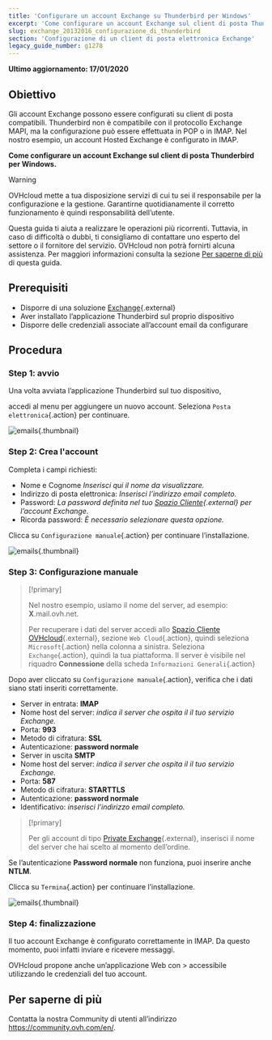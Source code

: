 ```yaml
---
title: 'Configurare un account Exchange su Thunderbird per Windows'
excerpt: 'Come configurare un account Exchange sul client di posta Thunderbird per Windows'
slug: exchange_20132016_configurazione_di_thunderbird
section: 'Configurazione di un client di posta elettronica Exchange'
legacy_guide_number: g1278
---
```


**Ultimo aggiornamento: 17/01/2020**

## Obiettivo

Gli account Exchange possono essere configurati su client di posta compatibili. Thunderbird non è compatibile con il protocollo Exchange MAPI, ma la configurazione può essere effettuata in POP o in IMAP. Nel nostro esempio, un account Hosted Exchange è configurato in IMAP.

**Come configurare un account Exchange sul client di posta Thunderbird per Windows.**

> [!warning]
>
> OVHcloud mette a tua disposizione servizi di cui tu sei il responsabile per la configurazione e la gestione. Garantirne quotidianamente il corretto funzionamento è quindi responsabilità dell’utente.
> 
> Questa guida ti aiuta a realizzare le operazioni più ricorrenti. Tuttavia, in caso di difficoltà o dubbi, ti consigliamo di contattare uno esperto del settore 
> o il fornitore del servizio. OVHcloud non potrà fornirti alcuna assistenza. Per maggiori informazioni consulta la sezione [Per saperne di più](../exchange_20132016_configurazione_di_thunderbird/#per_saperne_di_piu_1)
> di questa guida.
> 

## Prerequisiti

- Disporre di una soluzione [Exchange](https://www.ovh.it/emails/){.external}
- Aver installato l’applicazione Thunderbird sul proprio dispositivo
- Disporre delle credenziali associate all’account email da configurare

## Procedura

### Step 1: avvio
Una volta avviata l’applicazione Thunderbird sul tuo dispositivo,

accedi al menu per aggiungere un nuovo account. Seleziona `Posta elettronica`{.action} per continuare.

![emails](images/configuration-thunderbird-exchange-step1.png){.thumbnail}


### Step 2: Crea l'account
Completa i campi richiesti:

- Nome e Cognome *Inserisci qui il nome da visualizzare.*
- Indirizzo di posta elettronica: *Inserisci l’indirizzo email completo.*
- Password:  *La password definita nel tuo [Spazio Cliente](https://www.ovh.com/manager/web/login.html){.external} per l’account Exchange.*
- Ricorda password:  *È necessario selezionare questa opzione.*

Clicca su `Configurazione manuale`{.action} per continuare l’installazione.


![emails](images/configuration-thunderbird-exchange-step2.png){.thumbnail}


### Step 3: Configurazione manuale

> [!primary]
>
> Nel nostro esempio, usiamo il nome del server, ad esempio: **X**.mail.ovh.net.
> 
> Per recuperare i dati del server accedi allo [Spazio Cliente OVHcloud](https://www.ovh.com/auth/?action=gotomanager&from=https://www.ovh.it/&ovhSubsidiary=it){.external}, sezione `Web Cloud`{.action}, quindi seleziona `Microsoft`{.action}
>  nella colonna a sinistra. Seleziona `Exchange`{.action}, quindi la tua piattaforma. Il server è visibile nel riquadro **Connessione** della scheda `Informazioni Generali`{.action}
> 

Dopo aver cliccato su `Configurazione manuale`{.action}, verifica che i dati siano stati inseriti correttamente.

- Server in entrata: **IMAP** 
- Nome host del server: *indica il server che ospita il il tuo servizio Exchange.*
- Porta:  **993**
- Metodo di cifratura:   **SSL**
- Autenticazione:  **password normale**
- Server in uscita **SMTP**
- Nome host del server: *indica il server che ospita il il tuo servizio Exchange.* 
- Porta:  **587** 
- Metodo di cifratura:  **STARTTLS** 
- Autenticazione:  **password normale** 
- Identificativo: *inserisci l’indirizzo email completo.*

> [!primary]
>
> Per gli account di tipo [Private Exchange](../exchange_pirmi_zingsniai_su_private_serveriu/){.external}, inserisci il nome del server che hai scelto al momento dell’ordine.
>

Se l’autenticazione **Password normale** non funziona, puoi inserire anche **NTLM**.

Clicca su `Termina`{.action} per continuare l’installazione.


![emails](images/configuration-thunderbird-exchange-step3.png){.thumbnail}


### Step 4: finalizzazione

Il tuo account Exchange è configurato correttamente in IMAP. Da questo momento, puoi infatti inviare e ricevere messaggi.

OVHcloud propone anche un’applicazione Web con > accessibile utilizzando le credenziali del tuo account.


## Per saperne di più

Contatta la nostra Community di utenti all’indirizzo <https://community.ovh.com/en/>.
